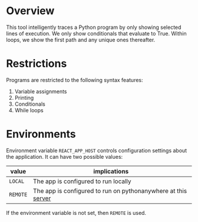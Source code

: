 # Overview

This tool intelligently traces a Python program by only showing selected lines of execution.
We only show conditionals that evaluate to True.
Within loops, we show the first path and any unique ones thereafter.

# Restrictions

Programs are restricted to the following syntax features:

1. Variable assignments
2. Printing
3. Conditionals
4. While loops

# Environments

Environment variable `REACT_APP_HOST` controls configuration settings about the application.
It can have two possible values:

| value    | implications                                                                                          |
| -------- | ----------------------------------------------------------------------------------------------------- |
| `LOCAL`  | The app is configured to run locally                                                                  |
| `REMOTE` | The app is configured to run on pythonanywhere at this [server](https://z5267282.pythonanywhere.com/) |

If the environment variable is not set, then `REMOTE` is used.
